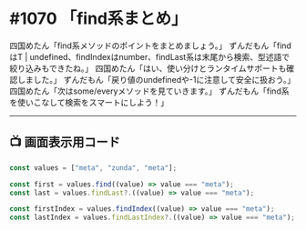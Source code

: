 # #1070 「find系まとめ」

四国めたん「find系メソッドのポイントをまとめましょう。」
ずんだもん「findはT | undefined、findIndexはnumber、findLast系は末尾から検索、型述語で絞り込みもできたね。」
四国めたん「はい、使い分けとランタイムサポートも確認しました。」
ずんだもん「戻り値のundefinedや-1に注意して安全に扱おう。」
四国めたん「次はsome/everyメソッドを見ていきます。」
ずんだもん「find系を使いこなして検索をスマートにしよう！」

---

## 📺 画面表示用コード

```typescript
const values = ["meta", "zunda", "meta"];

const first = values.find((value) => value === "meta");
const last = values.findLast?.((value) => value === "meta");

const firstIndex = values.findIndex((value) => value === "meta");
const lastIndex = values.findLastIndex?.((value) => value === "meta");
```
